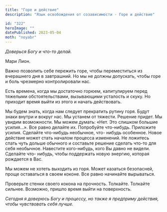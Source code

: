 ```yaml
---
title: "Горе и действие"
description: "Язык освобождения от созависимости - Горе и действие"

id: "322"
heroImage: ""
datePublished: 2023-05-04
moth: "noyabr"
---
```


_Доверься_ _Богу_ _и_ _что-то_ _делай._

Мари Лион.

Важно позволить себе пережить горе, чтобы переместиться из вчерашнего дня в
завтрашний. Но мы не должны допускать, чтобы горе и боль чрезмерно
контролировали нас.

Есть времена, когда мы достаточно горюем, капитулируем перед тяжелыми
обстоятельствами, вызывающими усталость и скуку. Но приходит время выйти из
этого и начать действовать.

Мы будем знать, когда нам следует прекратить рутину горя. Будут знаки внутри и
вокруг нас. Мы устанем от тяжести. Решение придет. Мы увидим возможности. Мы
можем думать: «Нет. Это слишком большие усилия…». Все равно делайте их.
Попробуйте что-нибудь. Приложите усилия. Сделайте что-нибудь необычное, что-
нибудь особенное. Новое действие может стать началом процесса изменений. Не
ложитесь спать чуть дольше обычного и составьте решение сделать что-то для
себя необычное. Навестите кого-нибудь, кого Вы давно не видели. Сделайте что-
нибудь, чтобы поддержать новую энергию, которая рождается в Вас.

Мы можем не хотеть выходить из горя. Может казаться безопасней, проще
оставаться в своем коконе. Все равно начинайте вырываться.

Проверьте стенки своего кокона на прочность. Толкайте. Толкайте сильнее.
Возможно, пришло время выйти на поверхность.

_Сегодня_ _я_ _доверюсь_ _Богу_ _и_ _процессу,_ _но_ _также_ _я_ _предприму_
_действия,_ _чтобы_ _чувствовать_ _себя_ _лучше._
